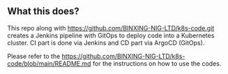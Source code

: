 ## What this does?
This repo along with https://github.com/BINXING-NIG-LTD/k8s-code.git creates a Jenkins pipeline with GitOps to deploy code into a Kubernetes cluster. CI part is done via Jenkins and CD part via ArgoCD (GitOps).


Please refer to the https://github.com/BINXING-NIG-LTD/k8s-code/blob/main/README.md for the instructions on how to use the codes.
